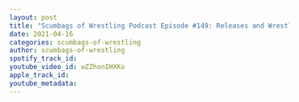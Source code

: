 ```yaml
---
layout: post
title: "Scumbags of Wrestling Podcast Episode #149: Releases and WrestleMania 37"
date: 2021-04-16
categories: scumbags-of-wrestling
author: scumbags-of-wrestling
spotify_track_id: 
youtube_video_id: wZZhonIHXKo
apple_track_id: 
youtube_metadata: 
---
```

